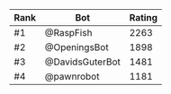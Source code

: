 Rank|Bot|Rating
---|---|---
#1|@RaspFish|2263
#2|@OpeningsBot|1898
#3|@DavidsGuterBot|1481
#4|@pawnrobot|1181
